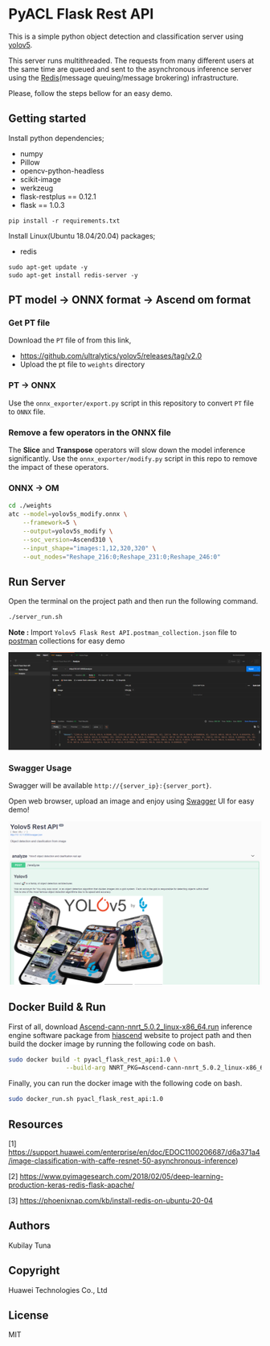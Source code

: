 # PyACL Flask Rest API
This is a simple python object detection and classification server using [yolov5](https://gitee.com/tianyu__zhou/pyacl_samples/tree/a800/acl_yolov5_pt).

This server runs multithreaded. The requests from many different users at the same time are queued and sent to the asynchronous inference server using the [Redis](https://redis.io/)(message queuing/message brokering) infrastructure. 

Please, follow the steps bellow for an easy demo.


## Getting started
Install python dependencies;
- numpy
- Pillow
- opencv-python-headless
- scikit-image
- werkzeug
- flask-restplus == 0.12.1
- flask == 1.0.3

```
pip install -r requirements.txt
```

Install Linux(Ubuntu 18.04/20.04) packages;
- redis

```
sudo apt-get update -y
sudo apt-get install redis-server -y
```


## PT model -> ONNX format -> Ascend om format
### Get PT file
Download the `PT` file of from this link,
- https://github.com/ultralytics/yolov5/releases/tag/v2.0
- Upload the pt file to `weights` directory

### PT -> ONNX
Use the `onnx_exporter/export.py` script in this repository to convert `PT` file to `ONNX` file.

### Remove a few operators in the ONNX file
The  **Slice** and  **Transpose** operators will slow down the model inference significantly. Use the `onnx_exporter/modify.py` script in this repo to remove the impact of these operators.

### ONNX -> OM
```bash
cd ./weights
atc --model=yolov5s_modify.onnx \
    --framework=5 \
    --output=yolov5s_modify \
    --soc_version=Ascend310 \
    --input_shape="images:1,12,320,320" \
    --out_nodes="Reshape_216:0;Reshape_231:0;Reshape_246:0"
```


## Run Server
Open the terminal on the project path and then run the following command.

```bash
./server_run.sh
```

**Note :** Import `Yolov5 Flask Rest API.postman_collection.json` file to [postman](https://www.postman.com/) collections for easy demo

<img alt="teaser" src="./static/images/yolov5_flask_postman.png">

### Swagger Usage
Swagger will be available `http://{server_ip}:{server_port}`.

Open web browser, upload an image and enjoy using [Swagger](https://swagger.io/) UI for easy demo!

<img alt="teaser" src="./static/images/yolov5_flask_swagger.png">


## Docker Build & Run
First of all, download [Ascend-cann-nnrt_5.0.2_linux-x86_64.run](https://support.huawei.com/enterprise/zh/software/252806303-ESW2000387054) inference engine software package from [hiascend](www.hiascend.com/en/) website to project path and then build the docker image by running the following code on bash.

```bash
sudo docker build -t pyacl_flask_rest_api:1.0 \
                --build-arg NNRT_PKG=Ascend-cann-nnrt_5.0.2_linux-x86_64.run .
```

Finally, you can run the docker image with the following code on bash.

```bash
sudo docker_run.sh pyacl_flask_rest_api:1.0
```


## Resources
[1] https://support.huawei.com/enterprise/en/doc/EDOC1100206687/d6a371a4/image-classification-with-caffe-resnet-50-asynchronous-inference)

[2] https://www.pyimagesearch.com/2018/02/05/deep-learning-production-keras-redis-flask-apache/

[3] https://phoenixnap.com/kb/install-redis-on-ubuntu-20-04


## Authors
Kubilay Tuna


## Copyright
Huawei Technologies Co., Ltd


## License
MIT